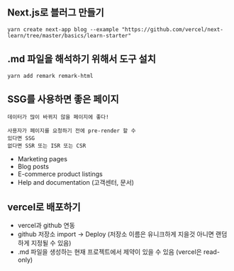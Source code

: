 ## Next.js로 블러그 만들기

```
yarn create next-app blog --example "https://github.com/vercel/next-learn/tree/master/basics/learn-starter"
```

## .md 파일을 해석하기 위해서 도구 설치

```
yarn add remark remark-html
```

## SSG를 사용하면 좋은 페이지

```
데이터가 많이 바뀌지 않을 페이지에 좋다!

사용자가 페이지를 요청하기 전에 pre-render 할 수
있다면 SSG
없다면 SSR 또는 ISR 또는 CSR
```

- Marketing pages
- Blog posts
- E-commerce product listings
- Help and documentation (고객센터, 문서)

## vercel로 배포하기

- vercel과 github 연동
- github 저장소 import -> Deploy (저장소 이름은 유니크하게 지을것 아니면 랜덤하게 지정될 수 있음)
- .md 파일을 생성하는 현재 프로젝트에서 제약이 있을 수 있음 (vercel은 read-only)

